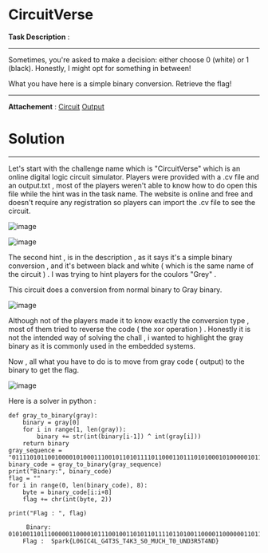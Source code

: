 # CircuitVerse

**Task Description** :  
____________________________________________________________________________________________________________
Sometimes, you're asked to make a decision: either choose 0 (white) or 1 (black). Honestly, I might opt for something in between!

What you have here is a simple binary conversion. Retrieve the flag!
____________________________________________________________________________________________________________

**Attachement** : [Circuit](SPARKYSPARKYY.cv) 
[Output]()

# Solution 
____________________________________________________________________________________________________________
Let's start with the challenge name which is "CircuitVerse" which is an online digital logic circuit simulator.
Players were provided with a .cv file and an output.txt , most of the players weren't able to know how to do open this file while the hint was in the task name. The website is online and free and doesn't require any registration so players can import the .cv file to see the circuit. 

![image](https://github.com/Garroura/Writeups/assets/164345052/66186f72-b18b-485a-9719-23086d495edf)



![image](https://github.com/Garroura/Writeups/assets/164345052/b24ecc63-e798-4c32-b518-6aba03902a27)


The second hint , is in the description , as it says it's a simple binary conversion , and it's between black and white ( which is the same name of the circuit ) . I was trying to hint players for the coulors "Grey" .

This circuit does a conversion from normal binary to Gray binary. 


![image](https://github.com/Garroura/Writeups/assets/164345052/62834648-9039-4c43-9a8c-7d5349af8b86)

Although not of the players made it to know exactly the conversion type , most of them tried to reverse the code ( the xor operation ) . Honestly it is not the intended way of solving the chall , i wanted to highlight the gray binary as it is commonly used in the embedded systems.

Now , all what you have to do is to move from gray code ( output) to the binary to get the flag.

![image](https://github.com/Garroura/Writeups/assets/164345052/1beddeb3-2407-4ea6-8abb-398c6ea6c7f1)

Here is a solver in python : 
````
def gray_to_binary(gray):
    binary = gray[0]
    for i in range(1, len(gray)):
        binary += str(int(binary[i-1]) ^ int(gray[i]))
    return binary
gray_sequence = "0111101011001000010100011100101101011110110001101110101000101000001011010110110111100010101011100110101001110000111001001010111001111110001010101111101011110000111111100010111001101110101010101111000011111010101010000111000011101011111111111110001011101100011100001111111000101000011100001111111111101001011001100010101011111011001011111111111000101110011010010110011001000011"
binary_code = gray_to_binary(gray_sequence)
print("Binary:", binary_code)
flag = ""
for i in range(0, len(binary_code), 8):
    byte = binary_code[i:i+8]
    flag += chr(int(byte, 2))

print("Flag : ", flag)

````
         Binary: 0101001101110000011000010111001001101011011110110100110000110000001101100100100101000011001101000100110001011111010001110011010001010100001100110101001101011111010101000011010001001011001100110101111101010011001100000101111101001101010101010100001101001000010111110101010000110000010111110101010101001110010001000011001101010010001101010101010000110100010011100100010001111101
        Flag :  Spark{L06IC4L_G4T3S_T4K3_S0_MUCH_T0_UND3R5T4ND}

